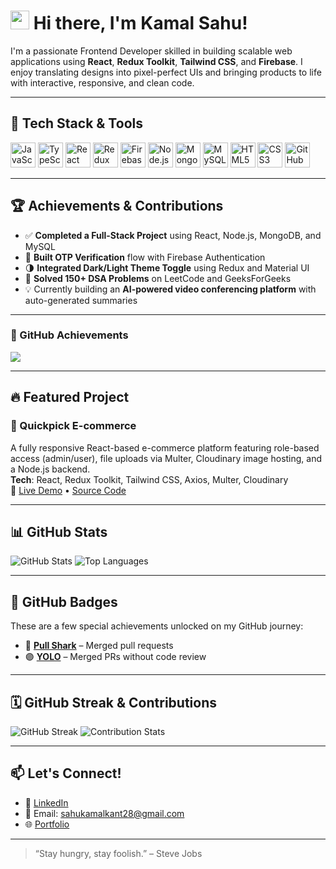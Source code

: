 # <img src="https://raw.githubusercontent.com/MartinHeinz/MartinHeinz/master/wave.gif" width="30px" alt="waving hand"/> Hi there, I'm Kamal Sahu! 

I'm a passionate Frontend Developer skilled in building scalable web applications using **React**, **Redux Toolkit**, **Tailwind CSS**, and **Firebase**. I enjoy translating designs into pixel-perfect UIs and bringing products to life with interactive, responsive, and clean code.

---

## 🚀 Tech Stack & Tools

<p align="left">
  <img src="https://cdn.jsdelivr.net/gh/devicons/devicon/icons/javascript/javascript-original.svg" width="40" height="40" alt="JavaScript"/>
  <img src="https://cdn.jsdelivr.net/gh/devicons/devicon/icons/typescript/typescript-original.svg" width="40" height="40" alt="TypeScript"/>
  <img src="https://cdn.jsdelivr.net/gh/devicons/devicon/icons/react/react-original.svg" width="40" height="40" alt="React"/>
  <img src="https://cdn.jsdelivr.net/gh/devicons/devicon/icons/redux/redux-original.svg" width="40" height="40" alt="Redux"/>
  <img src="https://cdn.jsdelivr.net/gh/devicons/devicon/icons/firebase/firebase-plain.svg" width="40" height="40" alt="Firebase"/>
  <img src="https://cdn.jsdelivr.net/gh/devicons/devicon/icons/nodejs/nodejs-original.svg" width="40" height="40" alt="Node.js"/>
  <img src="https://cdn.jsdelivr.net/gh/devicons/devicon/icons/mongodb/mongodb-original.svg" width="40" height="40" alt="MongoDB"/>
  <img src="https://cdn.jsdelivr.net/gh/devicons/devicon/icons/mysql/mysql-original.svg" width="40" height="40" alt="MySQL"/>
  <img src="https://cdn.jsdelivr.net/gh/devicons/devicon/icons/html5/html5-original.svg" width="40" height="40" alt="HTML5"/>
  <img src="https://cdn.jsdelivr.net/gh/devicons/devicon/icons/css3/css3-original.svg" width="40" height="40" alt="CSS3"/>
  <img src="https://cdn.jsdelivr.net/gh/devicons/devicon/icons/github/github-original.svg" width="40" height="40" alt="GitHub"/>
</p>

---

## 🏆 Achievements & Contributions

- ✅ **Completed a Full-Stack Project** using React, Node.js, MongoDB, and MySQL    
- 🔐 **Built OTP Verification** flow with Firebase Authentication  
- 🌗 **Integrated Dark/Light Theme Toggle** using Redux and Material UI  
- 🧠 **Solved 150+ DSA Problems** on LeetCode and GeeksForGeeks  
- 💡 Currently building an **AI-powered video conferencing platform** with auto-generated summaries  

---

### 📛 GitHub Achievements

<p align="left">
  <img src="https://github-profile-trophy.vercel.app/?username=mr-banner&theme=radical&column=4&margin-w=15&margin-h=15" />
</p>

---

## 🔥 Featured Project

### 🎯 Quickpick E-commerce  
A fully responsive React-based e-commerce platform featuring role-based access (admin/user), file uploads via Multer, Cloudinary image hosting, and a Node.js backend.  
**Tech**: React, Redux Toolkit, Tailwind CSS, Axios, Multer, Cloudinary  
🔗 [Live Demo](https://quickpick-e-commerce.vercel.app/) • [Source Code](https://github.com/mr-banner/Quickpick-E-commerce)

---

## 📊 GitHub Stats

<p align="left">
  <img src="https://github-readme-stats.vercel.app/api?username=mr-banner&show_icons=true&theme=radical" alt="GitHub Stats" />
  <img src="https://github-readme-stats.vercel.app/api/top-langs/?username=mr-banner&layout=compact&theme=radical" alt="Top Languages" />
</p>

---

## 🏅 GitHub Badges

These are a few special achievements unlocked on my GitHub journey:

- 🦈 [**Pull Shark**](https://github.com/mr-banner?achievement=pull-shark&tab=achievements) – Merged pull requests  
- 🟣 [**YOLO**](https://github.com/mr-banner?achievement=yolo&tab=achievements) – Merged PRs without code review

---

## 🗓 GitHub Streak & Contributions

<p align="left">
  <img src="https://streak-stats.demolab.com/?user=mr-banner&theme=radical" alt="GitHub Streak" />
  <img src="https://github-contributor-stats.vercel.app/api?username=mr-banner&limit=10&theme=radical&combine_all_yearly_contributions=true" alt="Contribution Stats" />
</p>

---

## 📫 Let's Connect!

- 💼 [LinkedIn](https://www.linkedin.com/in/kamal28/)
- 📧 Email: sahukamalkant28@gmail.com
- 🌐 [Portfolio](https://kamalkantportfolio.vercel.app)

---

> “Stay hungry, stay foolish.” – Steve Jobs
